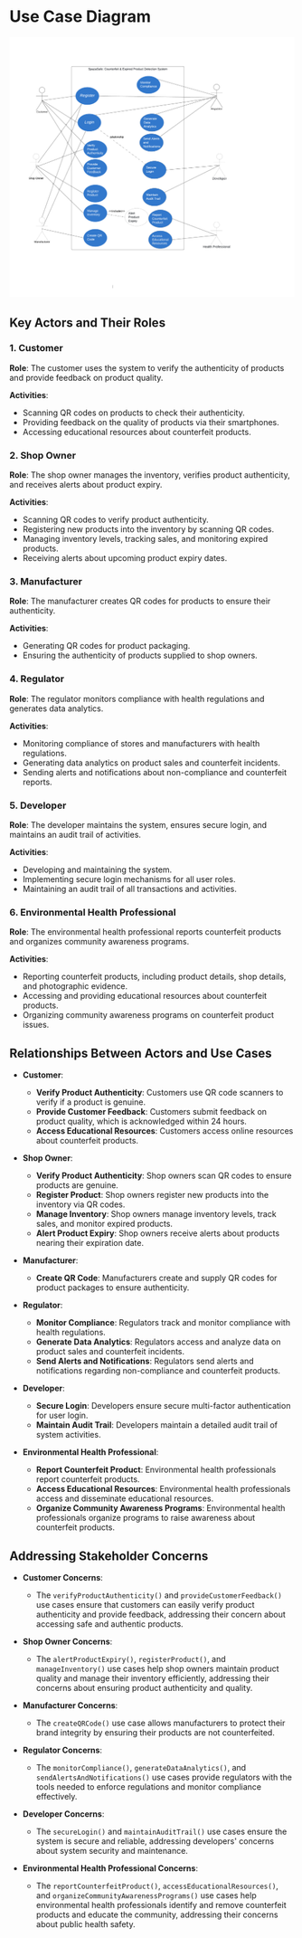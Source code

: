 # Use Case Diagram

![Use Case Diagram](use_case.png)

## Key Actors and Their Roles

### 1. Customer
**Role**: The customer uses the system to verify the authenticity of products and provide feedback on product quality.

**Activities**:
- Scanning QR codes on products to check their authenticity.
- Providing feedback on the quality of products via their smartphones.
- Accessing educational resources about counterfeit products.

### 2. Shop Owner
**Role**: The shop owner manages the inventory, verifies product authenticity, and receives alerts about product expiry.

**Activities**:
- Scanning QR codes to verify product authenticity.
- Registering new products into the inventory by scanning QR codes.
- Managing inventory levels, tracking sales, and monitoring expired products.
- Receiving alerts about upcoming product expiry dates.

### 3. Manufacturer
**Role**: The manufacturer creates QR codes for products to ensure their authenticity.

**Activities**:
- Generating QR codes for product packaging.
- Ensuring the authenticity of products supplied to shop owners.

### 4. Regulator
**Role**: The regulator monitors compliance with health regulations and generates data analytics.

**Activities**:
- Monitoring compliance of stores and manufacturers with health regulations.
- Generating data analytics on product sales and counterfeit incidents.
- Sending alerts and notifications about non-compliance and counterfeit reports.

### 5. Developer
**Role**: The developer maintains the system, ensures secure login, and maintains an audit trail of activities.

**Activities**:
- Developing and maintaining the system.
- Implementing secure login mechanisms for all user roles.
- Maintaining an audit trail of all transactions and activities.

### 6. Environmental Health Professional
**Role**: The environmental health professional reports counterfeit products and organizes community awareness programs.

**Activities**:
- Reporting counterfeit products, including product details, shop details, and photographic evidence.
- Accessing and providing educational resources about counterfeit products.
- Organizing community awareness programs on counterfeit product issues.

## Relationships Between Actors and Use Cases

- **Customer**:
  - **Verify Product Authenticity**: Customers use QR code scanners to verify if a product is genuine.
  - **Provide Customer Feedback**: Customers submit feedback on product quality, which is acknowledged within 24 hours.
  - **Access Educational Resources**: Customers access online resources about counterfeit products.
  
- **Shop Owner**:
  - **Verify Product Authenticity**: Shop owners scan QR codes to ensure products are genuine.
  - **Register Product**: Shop owners register new products into the inventory via QR codes.
  - **Manage Inventory**: Shop owners manage inventory levels, track sales, and monitor expired products.
  - **Alert Product Expiry**: Shop owners receive alerts about products nearing their expiration date.
  
- **Manufacturer**:
  - **Create QR Code**: Manufacturers create and supply QR codes for product packages to ensure authenticity.
  
- **Regulator**:
  - **Monitor Compliance**: Regulators track and monitor compliance with health regulations.
  - **Generate Data Analytics**: Regulators access and analyze data on product sales and counterfeit incidents.
  - **Send Alerts and Notifications**: Regulators send alerts and notifications regarding non-compliance and counterfeit products.
  
- **Developer**:
  - **Secure Login**: Developers ensure secure multi-factor authentication for user login.
  - **Maintain Audit Trail**: Developers maintain a detailed audit trail of system activities.
  
- **Environmental Health Professional**:
  - **Report Counterfeit Product**: Environmental health professionals report counterfeit products.
  - **Access Educational Resources**: Environmental health professionals access and disseminate educational resources.
  - **Organize Community Awareness Programs**: Environmental health professionals organize programs to raise awareness about counterfeit products.

## Addressing Stakeholder Concerns

- **Customer Concerns**: 
  - The `verifyProductAuthenticity()` and `provideCustomerFeedback()` use cases ensure that customers can easily verify product authenticity and provide feedback, addressing their concern about accessing safe and authentic products.
  
- **Shop Owner Concerns**: 
  - The `alertProductExpiry()`, `registerProduct()`, and `manageInventory()` use cases help shop owners maintain product quality and manage their inventory efficiently, addressing their concerns about ensuring product authenticity and quality.
  
- **Manufacturer Concerns**: 
  - The `createQRCode()` use case allows manufacturers to protect their brand integrity by ensuring their products are not counterfeited.
  
- **Regulator Concerns**: 
  - The `monitorCompliance()`, `generateDataAnalytics()`, and `sendAlertsAndNotifications()` use cases provide regulators with the tools needed to enforce regulations and monitor compliance effectively.
  
- **Developer Concerns**: 
  - The `secureLogin()` and `maintainAuditTrail()` use cases ensure the system is secure and reliable, addressing developers' concerns about system security and maintenance.
  
- **Environmental Health Professional Concerns**: 
  - The `reportCounterfeitProduct()`, `accessEducationalResources()`, and `organizeCommunityAwarenessPrograms()` use cases help environmental health professionals identify and remove counterfeit products and educate the community, addressing their concerns about public health safety.

